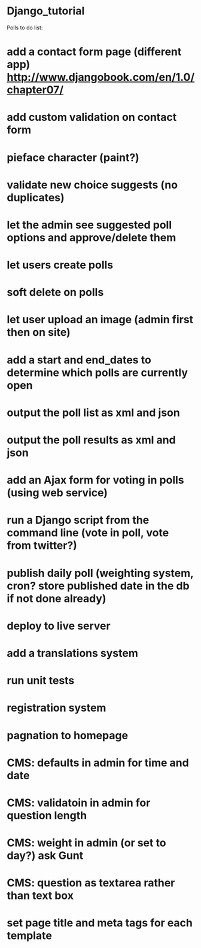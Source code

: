 Django_tutorial
===============

Polls to do list:

# add a contact form page (different app) http://www.djangobook.com/en/1.0/chapter07/
# add custom validation on contact form

# pieface character (paint?)

# validate new choice suggests (no duplicates)
# let the admin see suggested poll options and approve/delete them

# let users create polls

# soft delete on polls
# let user upload an image (admin first then on site)

# add a start and end_dates to determine which polls are currently open
# output the poll list as xml and json
# output the poll results as xml and json

# add an Ajax form for voting in polls (using web service)

# run a Django script from the command line (vote in poll, vote from twitter?)
# publish daily poll (weighting system, cron? store published date in the db if not done already)

# deploy to live server
# add a translations system

# run unit tests
# registration system
# pagnation to homepage

# CMS: defaults in admin for time and date
# CMS: validatoin in admin for question length
# CMS: weight in admin (or set to day?) ask Gunt
# CMS: question as textarea rather than text box

# set page title and meta tags for each template